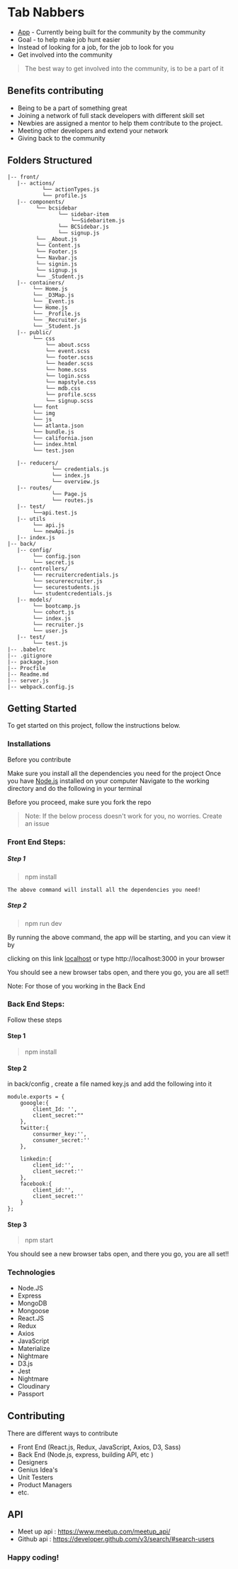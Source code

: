 # Tab Nabbers

- [App](https://bootcruitv2.herokuapp.com/) - Currently being built for the community by the community
- Goal -  to help make job hunt easier
- Instead of looking for a job, for the job to look for you
- Get involved into the community

> The best way to get involved into the community, is to be a part of it


## Benefits contributing

- Being to be a part of something great
- Joining a network of full stack developers with different skill set
- Newbies are assigned a mentor to help them contribute to the project.
- Meeting other developers and extend your network
- Giving back to the community




## Folders Structured

```
|-- front/
   |-- actions/
           └── actionTypes.js
           └── profile.js
   |-- components/
         └── bcsidebar
                └── sidebar-item
                    └──Sidebaritem.js
                └── BCSidebar.js
                └── signup.js
         └── _About.js
         └── Content.js
         └── Footer.js
         └── Navbar.js
         └── signin.js
         └── signup.js
         └── _Student.js
   |-- containers/
        └── Home.js
        └── _D3Map.js
        └── _Event.js
        └── Home.js
        └── _Profile.js
        └── _Recruiter.js
        └── _Student.js
   |-- public/
        └── css
            └── about.scss
            └── event.scss
            └── footer.scss
            └── header.scss
            └── home.scss
            └── login.scss
            └── mapstyle.css
            └── mdb.css
            └── profile.scss
            └── signup.scss
        └── font
        └── img
        └── js
        └── atlanta.json
        └── bundle.js
        └── california.json
        └── index.html
        └── test.json
        
   |-- reducers/
              └── credentials.js
              └── index.js
              └── overview.js
   |-- routes/
              └── Page.js
              └── routes.js           
   |-- test/
        └──api.test.js
   |-- utils
        └── api.js
        └── newApi.js
   |-- index.js
|-- back/
   |-- config/
        └── config.json
        └── secret.js
   |-- controllers/
        └── recruitercredentials.js
        └── securerecruiter.js
        └── securestudents.js
        └── studentcredentials.js
   |-- models/
        └── bootcamp.js
        └── cohort.js
        └── index.js
        └── recruiter.js
        └── user.js
   |-- test/
        └── test.js
|-- .babelrc
|-- .gitignore
|-- package.json
|-- Procfile
|-- Readme.md
|-- server.js
|-- webpack.config.js

```


## Getting Started

To get started on this project, follow the instructions below.

### Installations

Before you contribute

Make sure you install all the dependencies you need for the project
Once you have [Node.js](https://nodejs.org/en/) installed on your computer
Navigate to the working directory and do the following in your terminal

Before you proceed, make sure you fork the repo

> Note: If the below process doesn't work for you, no worries. Create an issue


### Front End Steps:
##### Step 1
> npm install
```
The above command will install all the dependencies you need!
```




##### Step 2
> npm run dev

By running the above command, the app will be starting, and you can view it by

clicking on this link [localhost](http://localhost:3000) or type http://localhost:3000 in your browser



You should see a new browser tabs open, and there you go, you are all set!!



Note:
For those of you working in the Back End

### Back End Steps:
Follow these steps

#### Step 1
> npm install

#### Step 2
in back/config , create a file named key.js and add the 
following into it

```
module.exports = {
    gooogle:{
        client_Id: '',
        client_secret:""
    },
    twitter:{
        consurmer_key:'',
        consumer_secret:''
    },

    linkedin:{
        client_id:'',
        client_secret:''
    },
    facebook:{
        client_id:'',
        client_secret:''
    }
};
```


#### Step 3

> npm start

You should see a new browser tabs open, and there you go, you are all set!!



### Technologies

 - Node.JS
 - Express
 - MongoDB
 - Mongoose
 - React.JS
 - Redux
 - Axios
 - JavaScript
 - Materialize
 - Nightmare
 - D3.js
 - Jest
 - Nightmare
 - Cloudinary
 - Passport


## Contributing


There are different ways to contribute
  - Front End (React.js, Redux, JavaScript, Axios, D3, Sass)
  - Back End (Node.js, express, building API, etc )
  - Designers
  - Genius Idea's
  - Unit Testers
  - Product Managers
  - etc.
  
  
## API
  - Meet up api : https://www.meetup.com/meetup_api/
  - Github api : https://developer.github.com/v3/search/#search-users
  
  


### Happy coding!